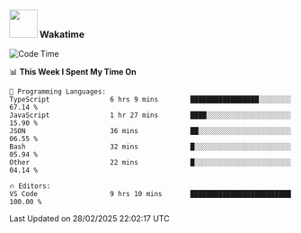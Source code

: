 ### <img src="https://media.giphy.com/media/VgCDAzcKvsR6OM0uWg/giphy.gif" width="50"> Wakatime

  <!--START_SECTION:waka-->
![Code Time](http://img.shields.io/badge/Code%20Time-1%2C505%20hrs%2020%20mins-blue)

📊 **This Week I Spent My Time On** 

```text
💬 Programming Languages: 
TypeScript               6 hrs 9 mins        █████████████████░░░░░░░░   67.14 % 
JavaScript               1 hr 27 mins        ████░░░░░░░░░░░░░░░░░░░░░   15.90 % 
JSON                     36 mins             ██░░░░░░░░░░░░░░░░░░░░░░░   06.55 % 
Bash                     32 mins             █░░░░░░░░░░░░░░░░░░░░░░░░   05.94 % 
Other                    22 mins             █░░░░░░░░░░░░░░░░░░░░░░░░   04.14 % 

🔥 Editors: 
VS Code                  9 hrs 10 mins       █████████████████████████   100.00 % 
```


 Last Updated on 28/02/2025 22:02:17 UTC
<!--END_SECTION:waka-->
